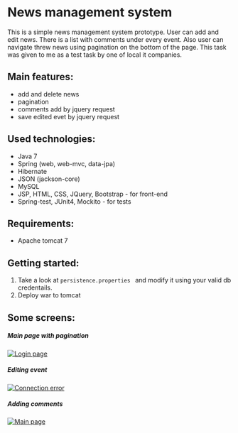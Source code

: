 # News management system
This is a simple news management system prototype. User can add and edit news. There is a list with comments under every event. Also user can navigate threw news using pagination on the bottom of the page. This task was given to me as a test task by one of local it companies.

## Main features:
 - add and delete news
 - pagination
 - comments add by jquery request
 - save edited evet by jquery request

## Used technologies:
 - Java 7
 - Spring (web, web-mvc, data-jpa)
 - Hibernate
 - JSON (jackson-core)
 - MySQL
 - JSP, HTML, CSS, JQuery, Bootstrap - for front-end
 - Spring-test, JUnit4, Mockito - for tests

## Requirements:
- Apache tomcat 7

## Getting started:
 1. Take a look at ```persistence.properties ``` and modify it using your valid db credentails.
 2. Deploy war to tomcat

## Some screens:
##### Main page with pagination
[![Login page](https://docs.google.com/uc?id=0B9dr_t3FnLQ4T1JNMXNfdWtUWVU)](https://docs.google.com/uc?id=0B9dr_t3FnLQ4T1JNMXNfdWtUWVU)
##### Editing event
[![Connection error](https://docs.google.com/uc?id=0B9dr_t3FnLQ4YTJvYmNQcXVQaFk)](https://docs.google.com/uc?id=0B9dr_t3FnLQ4YTJvYmNQcXVQaFk)
##### Adding comments
[![Main page](https://docs.google.com/uc?id=0B9dr_t3FnLQ4Ykd5dmNwUE1zUTA)](https://docs.google.com/uc?id=0B9dr_t3FnLQ4Ykd5dmNwUE1zUTA)